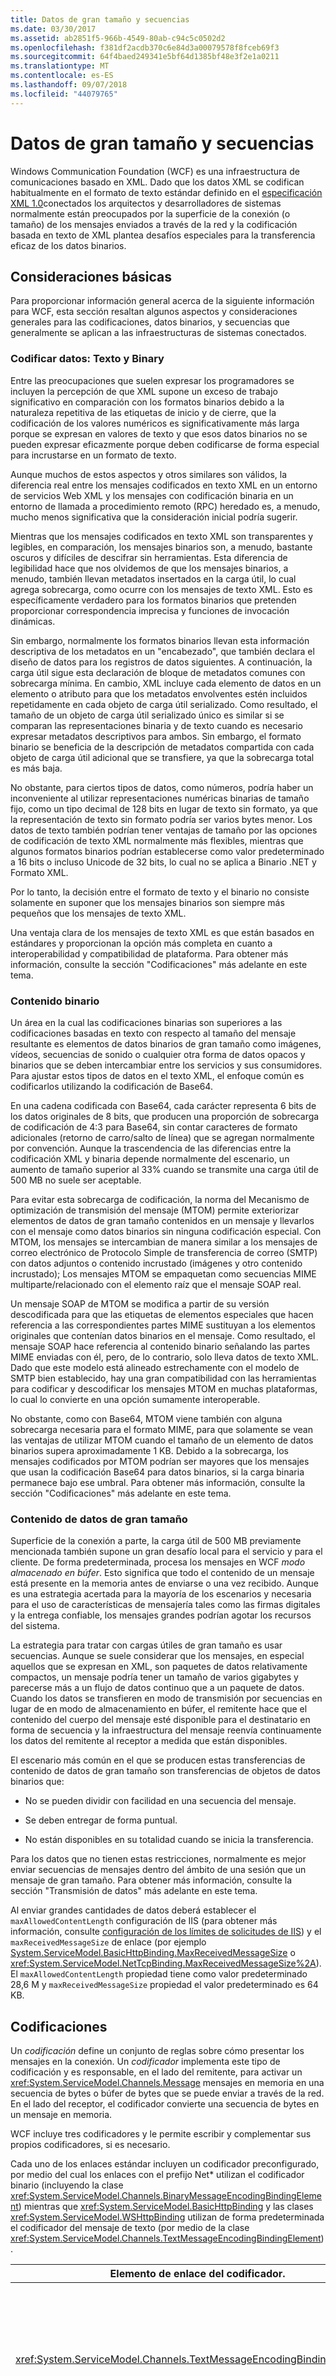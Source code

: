 ```yaml
---
title: Datos de gran tamaño y secuencias
ms.date: 03/30/2017
ms.assetid: ab2851f5-966b-4549-80ab-c94c5c0502d2
ms.openlocfilehash: f381df2acdb370c6e84d3a00079578f8fceb69f3
ms.sourcegitcommit: 64f4baed249341e5bf64d1385bf48e3f2e1a0211
ms.translationtype: MT
ms.contentlocale: es-ES
ms.lasthandoff: 09/07/2018
ms.locfileid: "44079765"
---
```

# <a name="large-data-and-streaming"></a>Datos de gran tamaño y secuencias
Windows Communication Foundation (WCF) es una infraestructura de comunicaciones basado en XML. Dado que los datos XML se codifican habitualmente en el formato de texto estándar definido en el [especificación XML 1.0](https://go.microsoft.com/fwlink/?LinkId=94838)conectados los arquitectos y desarrolladores de sistemas normalmente están preocupados por la superficie de la conexión (o tamaño) de los mensajes enviados a través de la red y la codificación basada en texto de XML plantea desafíos especiales para la transferencia eficaz de los datos binarios.  
  
## <a name="basic-considerations"></a>Consideraciones básicas  
 Para proporcionar información general acerca de la siguiente información para WCF, esta sección resaltan algunos aspectos y consideraciones generales para las codificaciones, datos binarios, y secuencias que generalmente se aplican a las infraestructuras de sistemas conectados.  
  
### <a name="encoding-data-text-vs-binary"></a>Codificar datos: Texto y Binary  
 Entre las preocupaciones que suelen expresar los programadores se incluyen la percepción de que XML supone un exceso de trabajo significativo en comparación con los formatos binarios debido a la naturaleza repetitiva de las etiquetas de inicio y de cierre, que la codificación de los valores numéricos es significativamente más larga porque se expresan en valores de texto y que esos datos binarios no se pueden expresar eficazmente porque deben codificarse de forma especial para incrustarse en un formato de texto.  
  
 Aunque muchos de estos aspectos y otros similares son válidos, la diferencia real entre los mensajes codificados en texto XML en un entorno de servicios Web XML y los mensajes con codificación binaria en un entorno de llamada a procedimiento remoto (RPC) heredado es, a menudo, mucho menos significativa que la consideración inicial podría sugerir.  
  
 Mientras que los mensajes codificados en texto XML son transparentes y legibles, en comparación, los mensajes binarios son, a menudo, bastante oscuros y difíciles de descifrar sin herramientas. Esta diferencia de legibilidad hace que nos olvidemos de que los mensajes binarios, a menudo, también llevan metadatos insertados en la carga útil, lo cual agrega sobrecarga, como ocurre con los mensajes de texto XML. Esto es específicamente verdadero para los formatos binarios que pretenden proporcionar correspondencia imprecisa y funciones de invocación dinámicas.  
  
 Sin embargo, normalmente los formatos binarios llevan esta información descriptiva de los metadatos en un "encabezado", que también declara el diseño de datos para los registros de datos siguientes. A continuación, la carga útil sigue esta declaración de bloque de metadatos comunes con sobrecarga mínima. En cambio, XML incluye cada elemento de datos en un elemento o atributo para que los metadatos envolventes estén incluidos repetidamente en cada objeto de carga útil serializado. Como resultado, el tamaño de un objeto de carga útil serializado único es similar si se comparan las representaciones binaria y de texto cuando es necesario expresar metadatos descriptivos para ambos. Sin embargo, el formato binario se beneficia de la descripción de metadatos compartida con cada objeto de carga útil adicional que se transfiere, ya que la sobrecarga total es más baja.  
  
 No obstante, para ciertos tipos de datos, como números, podría haber un inconveniente al utilizar representaciones numéricas binarias de tamaño fijo, como un tipo decimal de 128 bits en lugar de texto sin formato, ya que la representación de texto sin formato podría ser varios bytes menor. Los datos de texto también podrían tener ventajas de tamaño por las opciones de codificación de texto XML normalmente más flexibles, mientras que algunos formatos binarios podrían establecerse como valor predeterminado a 16 bits o incluso Unicode de 32 bits, lo cual no se aplica a Binario .NET y Formato XML.  
  
 Por lo tanto, la decisión entre el formato de texto y el binario no consiste solamente en suponer que los mensajes binarios son siempre más pequeños que los mensajes de texto XML.  
  
 Una ventaja clara de los mensajes de texto XML es que están basados en estándares y proporcionan la opción más completa en cuanto a interoperabilidad y compatibilidad de plataforma. Para obtener más información, consulte la sección "Codificaciones" más adelante en este tema.  
  
### <a name="binary-content"></a>Contenido binario  
 Un área en la cual las codificaciones binarias son superiores a las codificaciones basadas en texto con respecto al tamaño del mensaje resultante es elementos de datos binarios de gran tamaño como imágenes, vídeos, secuencias de sonido o cualquier otra forma de datos opacos y binarios que se deben intercambiar entre los servicios y sus consumidores. Para ajustar estos tipos de datos en el texto XML, el enfoque común es codificarlos utilizando la codificación de Base64.  
  
 En una cadena codificada con Base64, cada carácter representa 6 bits de los datos originales de 8 bits, que producen una proporción de sobrecarga de codificación de 4:3 para Base64, sin contar caracteres de formato adicionales (retorno de carro/salto de línea) que se agregan normalmente por convención. Aunque la trascendencia de las diferencias entre la codificación XML y binaria depende normalmente del escenario, un aumento de tamaño superior al 33% cuando se transmite una carga útil de 500 MB no suele ser aceptable.  
  
 Para evitar esta sobrecarga de codificación, la norma del Mecanismo de optimización de transmisión del mensaje (MTOM) permite exteriorizar elementos de datos de gran tamaño contenidos en un mensaje y llevarlos con el mensaje como datos binarios sin ninguna codificación especial. Con MTOM, los mensajes se intercambian de manera similar a los mensajes de correo electrónico de Protocolo Simple de transferencia de correo (SMTP) con datos adjuntos o contenido incrustado (imágenes y otro contenido incrustado); Los mensajes MTOM se empaquetan como secuencias MIME multiparte/relacionado con el elemento raíz que el mensaje SOAP real.  
  
 Un mensaje SOAP de MTOM se modifica a partir de su versión descodificada para que las etiquetas de elementos especiales que hacen referencia a las correspondientes partes MIME sustituyan a los elementos originales que contenían datos binarios en el mensaje. Como resultado, el mensaje SOAP hace referencia al contenido binario señalando las partes MIME enviadas con él, pero, de lo contrario, solo lleva datos de texto XML. Dado que este modelo está alineado estrechamente con el modelo de SMTP bien establecido, hay una gran compatibilidad con las herramientas para codificar y descodificar los mensajes MTOM en muchas plataformas, lo cual lo convierte en una opción sumamente interoperable.  
  
 No obstante, como con Base64, MTOM viene también con alguna sobrecarga necesaria para el formato MIME, para que solamente se vean las ventajas de utilizar MTOM cuando el tamaño de un elemento de datos binarios supera aproximadamente 1 KB. Debido a la sobrecarga, los mensajes codificados por MTOM podrían ser mayores que los mensajes que usan la codificación Base64 para datos binarios, si la carga binaria permanece bajo ese umbral. Para obtener más información, consulte la sección "Codificaciones" más adelante en este tema.  
  
### <a name="large-data-content"></a>Contenido de datos de gran tamaño  
 Superficie de la conexión a parte, la carga útil de 500 MB previamente mencionada también supone un gran desafío local para el servicio y para el cliente. De forma predeterminada, procesa los mensajes en WCF *modo almacenado en búfer*. Esto significa que todo el contenido de un mensaje está presente en la memoria antes de enviarse o una vez recibido. Aunque es una estrategia acertada para la mayoría de los escenarios y necesaria para el uso de características de mensajería tales como las firmas digitales y la entrega confiable, los mensajes grandes podrían agotar los recursos del sistema.  
  
 La estrategia para tratar con cargas útiles de gran tamaño es usar secuencias. Aunque se suele considerar que los mensajes, en especial aquellos que se expresan en XML, son paquetes de datos relativamente compactos, un mensaje podría tener un tamaño de varios gigabytes y parecerse más a un flujo de datos continuo que a un paquete de datos. Cuando los datos se transfieren en modo de transmisión por secuencias en lugar de en modo de almacenamiento en búfer, el remitente hace que el contenido del cuerpo del mensaje esté disponible para el destinatario en forma de secuencia y la infraestructura del mensaje reenvía continuamente los datos del remitente al receptor a medida que están disponibles.  
  
 El escenario más común en el que se producen estas transferencias de contenido de datos de gran tamaño son transferencias de objetos de datos binarios que:  
  
-   No se pueden dividir con facilidad en una secuencia del mensaje.  
  
-   Se deben entregar de forma puntual.  
  
-   No están disponibles en su totalidad cuando se inicia la transferencia.  
  
 Para los datos que no tienen estas restricciones, normalmente es mejor enviar secuencias de mensajes dentro del ámbito de una sesión que un mensaje de gran tamaño. Para obtener más información, consulte la sección "Transmisión de datos" más adelante en este tema.  
  
 Al enviar grandes cantidades de datos deberá establecer el `maxAllowedContentLength` configuración de IIS (para obtener más información, consulte [configuración de los límites de solicitudes de IIS](https://go.microsoft.com/fwlink/?LinkId=253165)) y el `maxReceivedMessageSize` de enlace (por ejemplo [ System.ServiceModel.BasicHttpBinding.MaxReceivedMessageSize](xref:System.ServiceModel.HttpBindingBase.MaxReceivedMessageSize%2A) o <xref:System.ServiceModel.NetTcpBinding.MaxReceivedMessageSize%2A>). El `maxAllowedContentLength` propiedad tiene como valor predeterminado 28,6 M y `maxReceivedMessageSize` propiedad el valor predeterminado es 64 KB.  
  
## <a name="encodings"></a>Codificaciones  
 Un *codificación* define un conjunto de reglas sobre cómo presentar los mensajes en la conexión. Un *codificador* implementa este tipo de codificación y es responsable, en el lado del remitente, para activar un <xref:System.ServiceModel.Channels.Message> mensajes en memoria en una secuencia de bytes o búfer de bytes que se puede enviar a través de la red. En el lado del receptor, el codificador convierte una secuencia de bytes en un mensaje en memoria.  
  
 WCF incluye tres codificadores y le permite escribir y complementar sus propios codificadores, si es necesario.  
  
 Cada uno de los enlaces estándar incluyen un codificador preconfigurado, por medio del cual los enlaces con el prefijo Net* utilizan el codificador binario (incluyendo la clase <xref:System.ServiceModel.Channels.BinaryMessageEncodingBindingElement>) mientras que <xref:System.ServiceModel.BasicHttpBinding> y las clases <xref:System.ServiceModel.WSHttpBinding> utilizan de forma predeterminada el codificador del mensaje de texto (por medio de la clase <xref:System.ServiceModel.Channels.TextMessageEncodingBindingElement>).  
  
|Elemento de enlace del codificador.|Descripción|  
|-----------------------------|-----------------|  
|<xref:System.ServiceModel.Channels.TextMessageEncodingBindingElement>|El codificador del mensaje de texto es el codificador predeterminado para todos los enlaces basados en HTTP y la opción adecuada para todos los enlaces personalizados donde la interoperabilidad es la preocupación superior. Este codificador lee y escribe los mensajes de texto SOAP 1.1/SOAP 1.2 estándar sin control especial para los datos binarios. Si <xref:System.ServiceModel.Channels.MessageVersion> de un mensaje está establecido en `None`, el contenedor del sobre SOAP se omite del resultado y solamente se serializa el contenido del cuerpo del mensaje.|  
|<xref:System.ServiceModel.Channels.MtomMessageEncodingBindingElement>|El codificador del mensaje MTOM es un codificador de texto que implementa el control especial para los datos binarios y no se utiliza de forma predeterminada en ninguno de los enlaces estándar porque es estrictamente una utilidad de optimización caso por caso. Si el mensaje contiene datos binarios que superan un umbral donde la codificación MTOM produce una ventaja, los datos se exteriorizan en una parte MIME que sigue a la envoltura del mensaje. Vea "Habilitar MTOM" más adelante en esta sección.|  
|<xref:System.ServiceModel.Channels.BinaryMessageEncodingBindingElement>|El codificador del mensaje binario es el codificador predeterminado para los enlaces Net * y la opción más adecuada, siempre que ambas partes en comunicación se basan en WCF. El codificador del mensaje binario utiliza el Formato XML Binario .NET, una representación binaria específica de Microsoft para conjuntos de información XML (Infosets) que generalmente produce una superficie menor que la representación equivalente XML 1.0 y codifica los datos binarios como una secuencia de bytes.|  
  
 La codificación de mensajes de texto es normalmente la mejor opción para cualquier ruta de comunicación que requiere interoperabilidad, mientras que la codificación de mensajes binaria es la mejor opción para cualquier otra ruta de comunicación. La codificación de mensajes binarios produce normalmente tamaños de mensaje menores comparados con el texto para un mensaje único e, incluso, tamaños de mensaje progresivamente menores durante la duración de una sesión de comunicación. A diferencia de la codificación de texto, la codificación binaria no tiene que utilizar control especial para los datos binarios, como cuando se utiliza Base64, pero representa los bytes como bytes.  
  
 Si su solución no requiere interoperabilidad, pero todavía quiere utilizar el transporte HTTP, puede crear <xref:System.ServiceModel.Channels.BinaryMessageEncodingBindingElement> en un enlace personalizado que utiliza la clase <xref:System.ServiceModel.Channels.HttpTransportBindingElement> para el transporte. Si varios clientes en su servicio requieren interoperabilidad, se recomienda que exponga puntos de conexión paralelos que tengan el transporte adecuado y las opciones de codificación para los respectivos clientes habilitadas.  
  
### <a name="enabling-mtom"></a>Habilitar MTOM  
 Cuando la interoperabilidad es un requisito y se deben enviar datos binarios de gran tamaño, a continuación, la codificación de mensajes MTOM es la estrategia alternativa de codificación que puede habilitar en los <xref:System.ServiceModel.BasicHttpBinding> estándar o enlaces <xref:System.ServiceModel.WSHttpBinding> estableciendo la propiedad `MessageEncoding` respectiva a <xref:System.ServiceModel.WSMessageEncoding.Mtom> o creando <xref:System.ServiceModel.Channels.MtomMessageEncodingBindingElement> en <xref:System.ServiceModel.Channels.CustomBinding>. El código de ejemplo siguiente, extraído de la [codificación MTOM](../../../../docs/framework/wcf/samples/mtom-encoding.md) ejemplo muestra cómo habilitar MTOM en la configuración.  
  
```xml  
<system.serviceModel>  
     …  
    <bindings>  
      <wsHttpBinding>  
        <binding name="ExampleBinding" messageEncoding="Mtom"/>  
      </wsHttpBinding>  
    </bindings>  
     …  
<system.serviceModel>  
```  
  
 Tal y como se ha mencionado anteriormente, la decisión de utilizar la codificación MTOM depende del volumen de datos que está enviando. Además, como MTOM está habilitado en el nivel de enlace, habilitar MTOM afecta a todas las operaciones en un extremo determinado.  
  
 Dado que el codificador MTOM siempre emite un mensaje MIME/de varias partes codificado con MTOM sin tener en cuenta si los datos binarios acaban exteriorizándose, generalmente se debería habilitar MTOM solo para los extremos que intercambian los mensajes con más de 1 KB de datos binarios. Asimismo, los contratos de servicios diseñados para el uso con extremos habilitados por MTOM deben, cuando sea posible, ser restringidos a especificar tales operaciones de transferencia de datos. La funcionalidad de control relacionada debería residir en un contrato independiente. Esta norma "solo MTOM" se aplica solamente a los mensajes enviados a través de un punto de conexión habilitado por MTOM; el codificador MTOM puede descodificar y analizar también los mensajes de entrada no MTOM.  
  
 Uso del codificador MTOM se ajusta a todas las demás características WCF. Tenga en cuenta que tal vez no sea posible respetar esta regla en todos los casos, por ejemplo, cuando se requiere la compatibilidad de la sesión.  
  
### <a name="programming-model"></a>Modelo de programación  
 Independientemente de cuál de los tres codificadores integrados utiliza en su aplicación, la experiencia de programación es idéntica con respecto a la transferencia de datos binarios. La diferencia radica en cómo WCF controla los datos en función de sus tipos de datos.  
  
```  
[DataContract]  
class MyData  
{  
    [DataMember]  
    byte[] binaryBuffer;  
    [DataMember]  
    string someStringData;  
}   
```  
  
 Al utilizar MTOM, el contrato de datos anterior se serializa según las reglas siguientes:  
  
-   Si `binaryBuffer` no es `null` y contiene individualmente bastantes datos para justificar la sobrecarga de externalización de MTOM (encabezados MIME, etc.) cuando se compara con codificación Base64, los datos se exteriorizan y se llevan con el mensaje como una parte binaria de MIME. Si no se supera el umbral, se codifican los datos como Base64.  
  
-   La cadena (y todos los otros tipos no binarios) se representa siempre como una cadena dentro del cuerpo del mensaje, sin tener en cuenta el tamaño.  
  
 El efecto en la codificación MTOM es el mismo con independencia de si se usa un contrato de datos explícito, como se muestra en el ejemplo anterior, si se usa una lista de parámetros en una operación, si se tienen contratos de datos anidados o si se transfiere un objeto de contrato de datos dentro de una colección. Las matrices de bytes son siempre candidatas para la optimización y se optimizan si se cumplen los umbrales de optimización.  
  
> [!NOTE]
>  No debería estar utilizando tipos derivados <xref:System.IO.Stream?displayProperty=nameWithType> dentro de los contratos de datos. Los datos de la secuencia se deberían comunicar utilizando el modelo de secuencias, explicado en la sección "Transmisión por secuencias de datos".  
  
## <a name="streaming-data"></a>Transmisión por secuencias de datos  
 Cuando haya una gran cantidad de transferencia de datos, el modo de transferencia de transmisión por secuencias en WCF es una alternativa factible al comportamiento predeterminado de almacenamiento en búfer y procesar mensajes en la memoria en su totalidad.  
  
 Como se ha mencionado anteriormente, habilite la transmisión por secuencias solo para los mensajes de gran tamaño (con contenido de texto o binario) si no se pueden segmentar los datos, si el mensaje debe entregarse puntualmente o si los datos no están todavía totalmente disponibles cuando se inicia la transferencia.  
  
### <a name="restrictions"></a>Restricciones  
 No se puede usar un número significativo de características de WCF cuando se habilita la transmisión por secuencias:  
  
-   No se pueden utilizar firmas digitales para el cuerpo del mensaje porque requieren calcular un hash sobre el contenido completo del mensaje. Con transmisión por secuencias, el contenido no está totalmente disponible cuando los encabezados del mensaje se construyen y envían y, por consiguiente, no se puede calcular una firma digital.  
  
-   El cifrado depende de firmas digitales para comprobar que se han reconstruido los datos correctamente.  
  
-   Las sesiones de confianza deben almacenar en búfer los mensajes enviados al cliente para entregarlos más tarde si se pierde un mensaje durante la transferencia y deben contener los mensajes en el servicio antes de entregarlos a la implementación del servicio para conservar el orden del mensaje en caso de que los mensajes se reciban fuera de secuencia.  
  
 Debido a estas restricciones funcionales, puede utilizar solo las opciones de seguridad de nivel de transporte para la transmisión por secuencias y no puede activar las sesiones de confianza. La transmisión por secuencias solo está disponible con los siguientes enlaces definidos por el sistema:  
  
-   <xref:System.ServiceModel.BasicHttpBinding>  
  
-   <xref:System.ServiceModel.NetTcpBinding>  
  
-   <xref:System.ServiceModel.NetNamedPipeBinding>  
  
-   <xref:System.ServiceModel.WebHttpBinding>  
  
 Dado que los transportes subyacentes de <xref:System.ServiceModel.NetTcpBinding> y <xref:System.ServiceModel.NetNamedPipeBinding> tienen una compatibilidad inherente con sesiones según la conexión y permiten una entrega confiable, a diferencia de HTTP, en la práctica estas restricciones afectan mínimamente a estos dos enlaces.  
  
 La transmisión por secciones no está disponible con el transporte de Message Queuing Server (MSMQ) y, por lo tanto, no se puede utilizar con <xref:System.ServiceModel.NetMsmqBinding> o la clase <xref:System.ServiceModel.MsmqIntegration.MsmqIntegrationBinding>. El transporte de Message Queuing solo admite las transferencias de datos almacenadas en búfer con un tamaño de mensaje restringido, mientras que el resto de transportes no tienen ningún límite del tamaño de mensaje práctico para la inmensa mayoría de escenarios.  
  
 La transmisión por secuencias no está tampoco disponible al utilizar el transporte del canal del mismo nivel, por lo que no está disponible con <xref:System.ServiceModel.NetPeerTcpBinding>.  
  
#### <a name="streaming-and-sessions"></a>Transmisión por secuencias y sesiones  
 Puede obtener un comportamiento inesperado al transmitir mediante secuencias las llamadas con un enlace basado en sesión. Todas las llamadas de transferencias por secuencias se realizan a través de un canal único (el canal del datagrama) que no admite sesiones incluso si el enlace utilizado esté configurado para utilizar sesiones. Si varios clientes realizan llamadas de transferencia por secuencias al mismo objeto de servicio sobre un enlace basado en sesión y el modo de simultaneidad del objeto de servicio se establece en Single y su modo de contexto de instancia está establecido en PerSession, todas las llamadas deben pasar por el canal de datagramas y solo se procesará una llamada al mismo tiempo. Uno o más clientes pueden superar el tiempo de espera. Para solucionar este problema, puede establecer el modo de contexto de instancia del objeto de servicio en PerCall o la simultaneidad en Multiple.  
  
> [!NOTE]
>  MaxConcurrentSessions no influye en este caso porque solo hay una "sesión" disponible.  
  
### <a name="enabling-streaming"></a>Habilitar la transmisión por secuencias  
 Puede habilitar la transmisión por secuencias de las siguientes maneras:  
  
-   Envíe y acepte las solicitudes en modo de transmisión y acepte y devuelva las respuestas en modo almacenado en búfer (<xref:System.ServiceModel.TransferMode.StreamedRequest>).  
  
-   Envíe y acepte las solicitudes en modo de almacenamiento en búfer y acepte y devuelva las respuestas en modo de transmisión (<xref:System.ServiceModel.TransferMode.StreamedResponse>).  
  
-   Envíe y reciba solicitudes y respuestas en modo de transmisión en ambas direcciones. (<xref:System.ServiceModel.TransferMode.Streamed>).  
  
 Puede deshabilitar la transmisión por secuencias estableciendo el modo de transferencia en <xref:System.ServiceModel.TransferMode.Buffered>, que es la configuración predeterminada en todos los enlaces. El código siguiente muestra cómo establecer el modo de transferencia en la configuración.  
  
```xml  
<system.serviceModel>  
     …  
    <bindings>  
      <basicHttpBinding>  
        <binding name="ExampleBinding" transferMode="Streaming"/>  
      </basicHttpBinding>  
    </bindings>  
     …  
<system.serviceModel>  
```  
  
 Cuando cree instancias de su enlace en el código, debe establecer la propiedad `TransferMode` respectiva del enlace (o el elemento de enlace del transporte si está creando un enlace personalizado) en uno de los valores previamente mencionados.  
  
 Puede activar transmisiones por secuencias para las solicitudes y respuestas o para ambas direcciones independientemente en cualquier lado de las partes en comunicación sin afectar a la funcionalidad. Sin embargo, siempre debería suponer que el tamaño de datos transferido es tan significativo que habilitar la transmisión por secuencias se justifica en ambos puntos de conexión de un enlace de comunicación. Para la comunicación multiplataforma donde uno de los puntos de conexión no está implementado con WCF, la capacidad para usar la transmisión por secuencias depende de la funcionalidad de la plataforma de streaming. Otra excepción poco frecuente podría ser un escenario conducido por consumo de memoria donde un cliente o servicio debe minimizar su espacio de trabajo y permitir solo los tamaños de búfer pequeños.  
  
### <a name="enabling-asynchronous-streaming"></a>Habilitar la transmisión de datos asincrónica  
 Para habilitar el streaming asincrónico, agregue el comportamiento de extremo <xref:System.ServiceModel.Description.DispatcherSynchronizationBehavior> al host de servicio y establezca la propiedad <xref:System.ServiceModel.Description.DispatcherSynchronizationBehavior.AsynchronousSendEnabled%2A> en `true`. También hemos agregado la capacidad de transmisión de datos asincrónica verdadera en el lado de envío. Esto mejora la escalabilidad del servicio en escenarios donde transmite por secuencias mensajes para varios clientes, algunos de los cuales son lentos en la lectura; posiblemente debido a la congestión de red o que no leen en absoluto. En estos escenarios ahora no bloqueamos subprocesos individuales en el servicio por cliente. Esto garantiza que el servicio pueda procesar muchos más clientes, mejorando así la escalabilidad del servicio.  
  
### <a name="programming-model-for-streamed-transfers"></a>Modelo de programación para las transferencias de transmisión  
 El modelo de programación para transmisión es sencillo. Para recibir los datos transmitidos, especifique un contrato de operación que tiene un parámetro de entrada único de tipo <xref:System.IO.Stream>. Para devolver los datos transmitidos, devuelva una referencia <xref:System.IO.Stream>.  
  
```  
[ServiceContract(Namespace="http://Microsoft.ServiceModel.Samples")]  
public interface IStreamedService  
{  
    [OperationContract]  
    Stream Echo(Stream data);  
    [OperationContract]  
    Stream RequestInfo(string query);  
    [OperationContract(OneWay=true)]  
    void ProvideInfo(Stream data);  
}  
```  
  
 `Echo` en el ejemplo anterior recibe y devuelve una secuencia y se debería utilizar por consiguiente en un enlace con <xref:System.ServiceModel.TransferMode.Streamed>. Para `RequestInfo` de la operación, <xref:System.ServiceModel.TransferMode.StreamedResponse> se adapta mejor, porque solo devuelve <xref:System.IO.Stream>. La operación unidireccional se adapta mejor para <xref:System.ServiceModel.TransferMode.StreamedRequest>.  
  
 Tenga en cuenta que si se agrega un segundo parámetro a las operaciones `Echo` o `ProvideInfo` siguientes, se hace que el modelo de servicio se revierta a una estrategia con almacenamiento en búfer y se utilice la representación de serialización en tiempo de ejecución de la secuencia. Solo las operaciones con un parámetro de flujo de entrada único son compatibles con la transmisión por secuencias de solicitud de principio a fin.  
  
 Esta regla se aplica de igual forma a los contratos de mensaje. Como se muestra en el contrato de mensaje siguiente, puede tener solo un miembro de un único cuerpo en el contrato del mensaje que sea una secuencia. Si desea comunicar la información adicional con la secuencia, esta información debe estar incluida en los encabezados del mensaje. El cuerpo del mensaje se reserva exclusivamente para el contenido de la secuencia.  
  
```  
[MessageContract]  
public class UploadStreamMessage  
{  
   [MessageHeader]  
   public string appRef;  
   [MessageBodyMember]  
   public Stream data;  
}   
```  
  
 Las transferencias con secuencias finalizan y el mensaje se cierra cuando la secuencia alcanza el final del archivo (EOF). Al enviar un mensaje (devolviendo un valor o invocar una operación), puede pasar un <xref:System.IO.FileStream> y la infraestructura de WCF posteriormente extrae todos los datos de esa secuencia hasta que se han leído y haya alcanzado EOF completamente la secuencia. Para transferir datos transmitidos al origen cuando no existe clase derivada <xref:System.IO.Stream> previamente generada, construya esta clase, superponga la clase sobre su origen de secuencia y utilícelo como el argumento o valor devuelto.  
  
 Cuando se recibe un mensaje, WCF crea una secuencia sobre el contenido del cuerpo de mensaje con codificación Base64 (o la parte respectiva MIME si se utiliza MTOM) y la secuencia alcanza EOF cuando se ha leído el contenido.  
  
 La transmisión por secuencias del nivel de transporte también funciona con cualquier otro tipo de contrato de mensaje (listas de parámetros, argumentos de contrato de datos y el contrato del mensaje explícito), pero como la serialización y deserialización de estos mensajes con tipo definido requieren el almacenado en búfer por el serializador, no se recomienda utilizar estas variantes de contrato.  
  
### <a name="special-security-considerations-for-large-data"></a>Consideraciones de seguridad específicas para datos de gran tamaño  
 Todos los enlaces le permiten restringir el tamaño de los mensajes entrantes para evitar los ataques por denegación de servicio. El <xref:System.ServiceModel.BasicHttpBinding>, por ejemplo, expone un [System.ServiceModel.BasicHttpBinding.MaxReceivedMessageSize](xref:System.ServiceModel.HttpBindingBase.MaxReceivedMessageSize%2A) propiedad que limita el tamaño del mensaje entrante y así también limita la cantidad máxima de memoria que se tiene acceso al procesar el mensaje. Esta unidad se establece en bytes con un valor predeterminado de 65.536 bytes.  
  
 Una amenaza de seguridad específica del escenario de transmisión por flujos de datos grandes provoca una denegación de servicio haciendo que se almacenen en búfer los datos cuando el receptor espera que se transmitan. Por ejemplo, WCF siempre almacena en búfer los encabezados SOAP de un mensaje y, por lo que un atacante puede construir un mensaje malintencionado grande compuesto totalmente de encabezados para forzar que los datos se almacenen en búfer. Cuando está habilitada la transmisión por secuencias, `MaxReceivedMessageSize` puede estar establecido en un valor sumamente grande, porque el receptor nunca espera que el mensaje completo esté almacenado en búfer en memoria a la vez. Si WCF está obligado a almacenar en búfer el mensaje, se produce un desbordamiento de la memoria.  
  
 Por consiguiente, restringir el tamaño máximo del mensaje entrante no es suficiente en este caso. El `MaxBufferSize` propiedad es necesaria para restringir la memoria que almacena en búfer WCF. Es importante establecer esto en un valor seguro (o mantenerlo en el valor predeterminado) en la transmisión por secuencias. Por ejemplo, suponga que su servicio debe recibir los archivos hasta 4 GB en tamaño y almacenarlos en el disco local. Suponga además que su memoria se restringe de tal manera que puede almacenar en búfer solo 64 KB de datos a la vez. A continuación, establecería `MaxReceivedMessageSize` en 4 GB y `MaxBufferSize` a 64 KB. Asimismo, en su implementación de servicio debe asegurarse de que solo lee de la secuencia entrante en fragmentos de 64 KB y no leer el fragmento siguiente antes de que el anterior se haya escrito en el disco y haya sido descartado de la memoria.  
  
 También es importante comprender que esta cuota solo limita el almacenamiento en búfer realizado por WCF y no puede protegerle contra ningún almacenamiento en búfer que usted haga en su propia implementación de servicio o cliente. Para obtener más información acerca de las consideraciones de seguridad adicional, consulte [consideraciones de seguridad para datos](../../../../docs/framework/wcf/feature-details/security-considerations-for-data.md).  
  
> [!NOTE]
>  La decisión de utilizar transferencias almacenadas en búfer o transmitidas es una decisión local del punto de conexión. Para los transportes HTTP, el modo de transferencia no se propaga a través de una conexión o a los servidores proxy y otros intermediarios. Establecer el modo de transferencia no se refleja en la descripción de la interfaz de servicio. Después de generar a un cliente WCF para un servicio, debe editar el archivo de configuración para los servicios pensados para ser utilizado con transferencias transmitidas para establecer el modo. En los transportes con canalizaciones con nombre y TCP, el modo de transferencia se propaga como una aserción de directiva.  
  
## <a name="see-also"></a>Vea también  
 [Habilitar el streaming](../../../../docs/framework/wcf/feature-details/how-to-enable-streaming.md)
